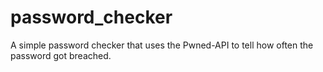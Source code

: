 # password_checker
A simple password checker that uses the Pwned-API to tell how often the password got breached.
